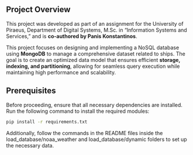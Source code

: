 ## Project Overview
This project was developed as part of an assignment for the University of Piraeus, Department of Digital Systems, M.Sc. in “Information Systems and Services,” and is **co-authored by Panis Konstantinos**.

This project focuses on designing and implementing a NoSQL database using **MongoDB** to manage a comprehensive dataset related to ships. The goal is to create an optimized data model that ensures efficient **storage, indexing, and partitioning**, allowing for seamless query execution while maintaining high performance and scalability.

## Prerequisites
Before proceeding, ensure that all necessary dependencies are installed. Run the following command to install the required modules:

```bash
pip install -r requirements.txt
```

Additionally, follow the commands in the README files inside the load_database/noaa_weather and load_database/dynamic folders to set up the necessary data. 

